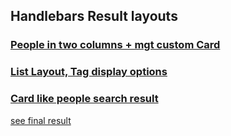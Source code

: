 
## Handlebars Result layouts

### [People in two columns + mgt custom Card](/Results/Handlebars/PeopleSearch%20Two%20Columns/PeopleSearchTwoColumns.md)

### [List Layout, Tag display options](/Results/Handlebars/List%20Tag%20options/ListTagOptions.md)


### [Card like people search result](/Results/Handlebars/Card%20like%20people%20search/People_LPC_OnHover.html)

[see final result](/Results/Handlebars/Card%20like%20people%20search/Card_like_5_columns_with_hover.png)